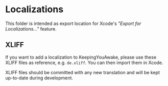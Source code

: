 # Localizations #

This folder is intended as export location for Xcode's *"Export for Localizations…"* feature.

## XLIFF ##

If you want to add a localization to KeepingYouAwake, please use these XLIFF files as reference, e.g. `de.xliff`. You can then import them in Xcode.

XLIFF files should be committed with any new translation and will be kept up-to-date during development.

